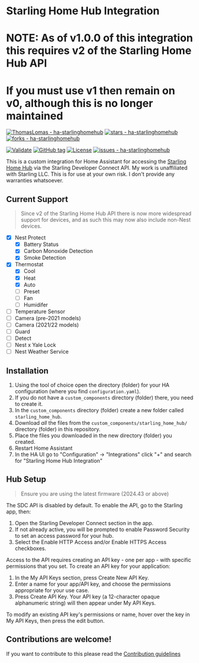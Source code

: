 # Starling Home Hub Integration

# NOTE: As of v1.0.0 of this integration this requires v2 of the Starling Home Hub API
# If you must use v1 then remain on v0, although this is no longer maintained

[![ThomasLomas - ha-starlinghomehub](https://img.shields.io/static/v1?label=ThomasLomas&message=ha-starlinghomehub&color=blue&logo=github)](https://github.com/ThomasLomas/ha-starlinghomehub "Go to GitHub repo")
[![stars - ha-starlinghomehub](https://img.shields.io/github/stars/ThomasLomas/ha-starlinghomehub?style=social)](https://github.com/ThomasLomas/ha-starlinghomehub)
[![forks - ha-starlinghomehub](https://img.shields.io/github/forks/ThomasLomas/ha-starlinghomehub?style=social)](https://github.com/ThomasLomas/ha-starlinghomehub)

[![Validate](https://github.com/ThomasLomas/ha-starlinghomehub/workflows/Validate/badge.svg)](https://github.com/ThomasLomas/ha-starlinghomehub/actions?query=workflow:"Validate")
[![GitHub tag](https://img.shields.io/github/tag/ThomasLomas/ha-starlinghomehub?include_prereleases=&sort=semver&color=blue)](https://github.com/ThomasLomas/ha-starlinghomehub/releases/)
[![License](https://img.shields.io/badge/License-MIT-blue)](#license)
[![issues - ha-starlinghomehub](https://img.shields.io/github/issues/ThomasLomas/ha-starlinghomehub)](https://github.com/ThomasLomas/ha-starlinghomehub/issues)

This is a custom integration for Home Assistant for accessing the [Starling Home Hub](https://www.starlinghome.io/) via the Starling Developer Connect API. My work is unaffiliated with Starling LLC. This is for use at your own risk. I don't provide any warranties whatsoever.

## Current Support

> Since v2 of the Starling Home Hub API there is now more widespread support for devices, and as such this may now also include non-Nest devices.

- [x] Nest Protect
  - [x] Battery Status
  - [x] Carbon Monoxide Detection
  - [x] Smoke Detection
- [x] Thermostat
  - [x] Cool
  - [x] Heat
  - [x] Auto
  - [ ] Preset
  - [ ] Fan
  - [ ] Humidifer
- [ ] Temperature Sensor
- [ ] Camera (pre-2021 models)
- [ ] Camera (2021/22 models)
- [ ] Guard
- [ ] Detect
- [ ] Nest x Yale Lock
- [ ] Nest Weather Service

## Installation

1. Using the tool of choice open the directory (folder) for your HA configuration (where you find `configuration.yaml`).
1. If you do not have a `custom_components` directory (folder) there, you need to create it.
1. In the `custom_components` directory (folder) create a new folder called `starling_home_hub`.
1. Download _all_ the files from the `custom_components/starling_home_hub/` directory (folder) in this repository.
1. Place the files you downloaded in the new directory (folder) you created.
1. Restart Home Assistant
1. In the HA UI go to "Configuration" -> "Integrations" click "+" and search for "Starling Home Hub Integration"

## Hub Setup

> Ensure you are using the latest firmware (2024.43 or above)

The SDC API is disabled by default. To enable the API, go to the Starling app, then:

1. Open the Starling Developer Connect section in the app.
2. If not already active, you will be prompted to enable Password Security to set an access password for your hub.
3. Select the Enable HTTP Access and/or Enable HTTPS Access checkboxes.

Access to the API requires creating an API key - one per app - with specific permissions that you set. To create an API key for your application:
1. In the My API Keys section, press Create New API Key.
2. Enter a name for your app/API key, and choose the permissions appropriate for your use case.
3. Press Create API Key. Your API key (a 12-character opaque alphanumeric string) will then appear under My API Keys.

To modify an existing API key's permissions or name, hover over the key in My API Keys, then press the edit button.

## Contributions are welcome!

If you want to contribute to this please read the [Contribution guidelines](CONTRIBUTING.md)
